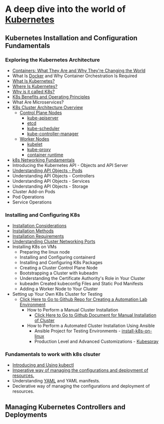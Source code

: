 # A deep dive into the world of [Kubernetes](https://kubernetes.io/)
## Kubernetes Installation and Configuration Fundamentals
### Exploring the Kubernetes Architecture
* [Containers: What They Are and Why They're Changing the World](containers.md)
* What Is [Docker](https://www.docker.com/) and Why Container Orchestration Is Required
* [What Is Kubernetes?](https://kubernetes.io/)
* [Where Is Kubernetes?](https://github.com/kubernetes/kubernetes)
* [Why is it called K8s?](https://kubernetes.io/docs/concepts/overview/)
* [K8s Benefits and Operating Principles](https://kubernetes.io/docs/concepts/overview/)
* What Are Microservices?
* [K8s Cluster Architecture Overview](https://kubernetes.io/docs/concepts/architecture/)
  * [Control Plane Nodes](control-plane-node.md)
    * [kube-apiserver](kube-apiserver.md)
    * [etcd](etcd.md)
    * [kube-scheduler](kube-scheduler.md)
    * [kube-controller-manager](kube-controller-manager.md)
  * [Worker Nodes](worker-node.md)
    * [kubelet](kubelet.md)
    * [kube-proxy](kube-proxy.md)
    * [container runtime](container-runtime.md)
* [k8s Networking Fundamentals](k8s-networking-fundamentals.md)
* Introducing the Kubernetes API - Objects and API Server
* [Understanding API Objects - Pods](pods.md)
* Understanding API Objects - Controllers
* Understanding API Objects - Services
* Understanding API Objects - Storage
* Cluster Add-on Pods
* Pod Operations
* Service Operations

### Installing and Configuring K8s
* [Installation Considerations](k8s-installation-considerations.md)
* [Installation Methods](k8s-installation-methods.md)
* [Installation Requirements](k8s-installation-requirements.md)
* [Understanding Cluster Networking Ports](https://kubernetes.io/docs/reference/networking/ports-and-protocols/)
* Installing K8s on VMs
  * Preparing the linux node
  * Installing and Configuring containerd
  * Installing and Configuring K8s Packages
  * Creating a Cluster Control Plane Node
  * Bootstrapping a Cluster with kubeadm
  * Understanding the Certificate Authority's Role in Your Cluster
  * kubeadm Created kubeconfig Files and Static Pod Manifests
  * Adding a Worker Node to Your Cluster
* Setting up Your Own K8s Cluster for Testing
  * [Click Here to Go to Github Repo for Creating a Automation Lab Environment](https://github.com/Muthukumar-Subramaniam/server-hub)
    * How to Perform a Manual Cluster Installation
      * [Click Here to Go to Github Document for Manual Installation of Cluster](manual-install-k8s-cluster.md)
    * How to Perform a Automated Cluster Installation Using Ansible
      * Ansible Project for Testing Environments - [install-k8s-on-linux](https://github.com/Muthukumar-Subramaniam/install-k8s-on-linux)
      * Production Level and Advanced Customizations - [Kubespray](https://kubespray.io/#/)
 

### Fundamentals to work with k8s clsuter
* [Introducing and Using kubectl](kubectl.md)
* [Imperative way of managing the configurations and deployment of resources.](imperative-kubernetes.md)
* Understanding [YAML](https://yaml.org/) and YAML manifests.
* Declerative way of managing the configurations and deployment of resources.


## Managing Kubernetes Controllers and Deployments
 
